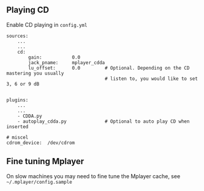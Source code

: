 ## Playing CD

Enable CD playing in `config.yml`

    sources:
        ...
        ...
        cd:
            gain:           0.0
            jack_pname:     mplayer_cdda
            lu_offset:      0.0         # Optional. Depending on the CD mastering you usually
                                        # listen to, you would like to set 3, 6 or 9 dB


    plugins:
        ...
        ...
        - CDDA.py
        - autoplay_cdda.py              # Optional to auto play CD when inserted

    # miscel
    cdrom_device:  /dev/cdrom

## Fine tuning Mplayer

On slow machines you may need to fine tune the Mplayer cache, see `~/.mplayer/config.sample`
